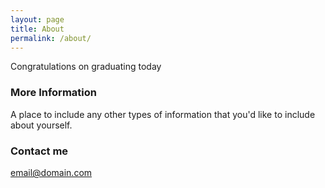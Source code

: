 ```yaml
---
layout: page
title: About
permalink: /about/
---
```


Congratulations on graduating today 
### More Information

A place to include any other types of information that you'd like to include about yourself.

### Contact me

[email@domain.com](mailto:email@domain.com)